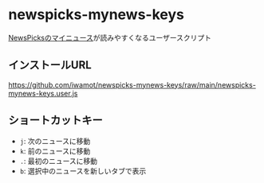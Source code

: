 # newspicks-mynews-keys
[NewsPicksのマイニュース](https://newspicks.com/timeline/)が読みやすくなるユーザースクリプト

## インストールURL
https://github.com/iwamot/newspicks-mynews-keys/raw/main/newspicks-mynews-keys.user.js

## ショートカットキー
- `j`: 次のニュースに移動
- `k`: 前のニュースに移動
- `.`: 最初のニュースに移動
- `b`: 選択中のニュースを新しいタブで表示
